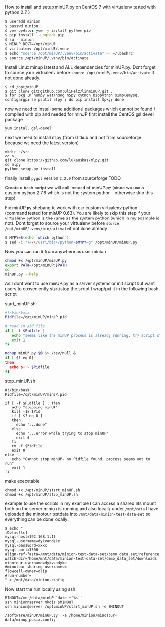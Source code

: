 How to install and setup minUP.py on CentOS 7 with virtualenv
tested with python 2.7.6

```bash
$ useradd minion
$ passwd minion
$ yum update; yum -y install python-pip
$ pip install --upgrade pip
$ su - minion
$ MINUP_DEST=/opt/minUP
$ virtualenv /opt/minUP/.venv
$ echo "source /opt/minUP/.venv/bin/activate" >> ~/.bashrc
$ source /opt/minUP/.venv/bin/activate
```
Install Linux minup latest and ALL dependencies for minUP.py. Dont forget to source your virtualenv before ```source /opt/minUP/.venv/bin/activate``` if not done already.

```
$ cd /opt/minUP
$ git clone git@github.com:OliPelz/linminUP.git .
$ for pkg in numpy watchdog h5py cython biopython simplemysql configargparse psutil mlpy ; do pip install $pkg; done 
```

now we need to install some additional packages which cannot be found / compiled with pip and needed for minUP
first install the CentOS gsl devel package
```
yum install gsl-devel
```
 
next we need to install mlpy (from Github and not from sourceforge because we need the latest version)
```
mkdir ~/src
cd $_
git clone https://github.com/lukauskas/mlpy.git
cd mlpy
python setup.py install
```
finally install ```pygsl``` version ```2.2.0``` from sourceforge
TODO

Create a bash script we will call instead of minUP.py (since we use a custom python 2.7.6 which is not the system python - otherwise skip this step)

Fix minUP.py shebang to work with our custom virtualenv python (command tested for minUP 0.63).
You are likely to skip this step if your virtualenv python is the same as the system python (which in my example is not). Dont forget to source your virtualenv before ```source /opt/minUP/.venv/bin/activate```if not done already
```bash
$ MYPY=$(echo `which python`)
$ sed -i "s~\\/usr\/bin\/python~$MYPY~g" /opt/minUP/minUP.py 
```

Now you can run it from anywhere as user minion
```bash
chmod +x /opt/minUP/minUP.py
export PATH=/opt/minUP:$PATH
cd 
minUP.py --help
```


As I dont want to use minUP.py as a server systemd or init script but want users to conveniently start/stop the script I wrap/put it in the following bash script

start_minUP.sh:
```bash
#!/bin/bash
Pidfile=/opt/minUP/minUP.pid

# read in pid file
if [ -f $Pidfile ]
   echo "seems like the minUP process is already running. try script stop_minUP.sh"
   exit 1
fi

nohup minUP.py $@ &> /dev/null &
if [ $? eq 0]
then
  echo $! > $Pidfile
fi
```

stop_minUP.sh
```
#!/bin/bash
Pidfile=/opt/minUP/minUP.pid

if [ -f $Pidfile ] ; then
   echo "stopping minUP"
   kill -15 $Pid
   if [ $? eq 0 ]
   then
     echo "...done"
   else 
     echo "...error while trying to stop minUP"
     exit 0
   fi
   rm -f $Pidfile
   exit 0
else
   echo "Cannot stop minUP- no Pidfile found, process seems not to run"
   exit 1
fi
```

make executable
```
chmod +x /opt/minUP/start_minUP.sh
chmod +x /opt/minUP/stop_minUP.sh
```


example to use the scripts
in my example I can access a shared nfs mount both on the server minion is running and also locally under ```/mnt/data```
I have uploaded the minotour testdata into ```/mnt/data/minion-test-data-set```
so everything can be done locally:
```
$ echo "
[Defaults]
mysql-host=192.168.1.10
mysql-username=dykvandyke
mysql-password=xxxx
mysql-port=3306
align-ref-fasta=/mnt/data/minion-test-data-set/demo_data_set/reference
watch-dir=/home/mnt/data/minion-test-data-set/demo_data_set/downloads
minotour-username=dykvandyke
#minotour-sharing-usernames=
flowcell-owner=olip
#run-number=
" > /mnt/data/minion.config
```
Now start the run locally using ssh
```
MINOUT=/mnt/data/minUP-`date +'%s'`
ssh minion@server mkdir $MINOUT
ssh minion@server /opt/minUP/start_minUP.sh -e $MINOUT  
```

```
/software/minUP/minUP.py  -a /home/minion/minoTour-data/minup_posix.config
```
